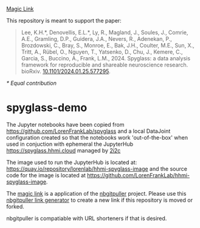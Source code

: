 [Magic Link](
https://spyglass.hhmi.2i2c.cloud/hub/user-redirect/git-pull?repo=https%3A%2F%2Fgithub.com%2FLorenFrankLab%2Fspyglass-demo&urlpath=lab%2Ftree%2Fspyglass-demo%2Fnotebooks%2F01_Insert_Data.ipynb&branch=main)

This repository is meant to support the paper:
> Lee, K.H.\*, Denovellis, E.L.\*, Ly, R., Magland, J., Soules, J., Comrie, A.E., Gramling, D.P., Guidera, J.A., Nevers, R., Adenekan, P., Brozdowski, C., Bray, S., Monroe, E., Bak, J.H., Coulter, M.E., Sun, X., Tritt, A., Rübel, O., Nguyen, T., Yatsenko, D., Chu, J., Kemere, C., Garcia, S., Buccino, A., Frank, L.M., 2024. Spyglass: a data analysis framework for reproducible and shareable neuroscience research. bioRxiv. [10.1101/2024.01.25.577295](https://doi.org/10.1101/2024.01.25.577295 ).

*\* Equal contribution*

# spyglass-demo

The Jupyter notebooks have been copied from <https://github.com/LorenFrankLab/spyglass> and a local DataJoint configuration created so that the notebooks work 'out-of-the-box' when used in conjuction with ephemeral the JupyterHub <https://spyglass.hhmi.cloud> managed by [2i2c](https://2i2c.org)

The image used to run the JupyterHub is located at: <https://quay.io/repository/lorenlab/hhmi-spyglass-image> and the source code for the image is located at <https://github.com/LorenFrankLab/hhmi-spyglass-image>.

The [magic link](https://spyglass.hhmi.2i2c.cloud/hub/user-redirect/git-pull?repo=https%3A%2F%2Fgithub.com%2FLorenFrankLab%2Fspyglass-demo&urlpath=lab%2Ftree%2Fspyglass-demo%2Fnotebooks%2F01_Insert_Data.ipynb&branch=main)
is a application of the [nbgitpuller](https://nbgitpuller.readthedocs.io/) project.  Please use this [nbgitpuller link generator](https://nbgitpuller.readthedocs.io/en/latest/link.html) to create a new link if this repository is moved or forked.

nbgitpuller is compatiable with URL shorteners if that is desired.
